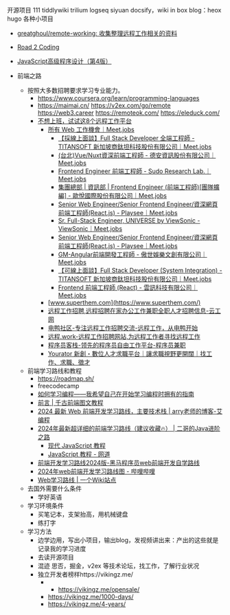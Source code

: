 开源项目 111
	tiddlywiki
	trilium
	logseq
	siyuan
	docsify，wiki in box
	blog：heox hugo 
	各种小项目


* [greatghoul/remote-working: 收集整理远程工作相关的资料](https://github.com/greatghoul/remote-working)

- [Road 2 Coding](https://www.r2coding.com/#/README) 
- [JavaScript高级程序设计（第4版）](assets/JavaScript高级程序设计（第4版）.pdf)

- 前端之路
	- 按照大多数招聘要求学习专业能力。
		- https://www.coursera.org/learn/programming-languages
		- https://maimai.cn/
			https://v2ex.com/go/remote
			https://web3.career
			https://remoteok.com/
			https://eleduck.com/
		- [不想上班，试试这8个远程工作平台](https://mp.weixin.qq.com/s/vK6iGVdF23Pss22bB5NzWQ)
			- [所有 Web 工作機會｜Meet.jobs](https://meet.jobs/zh-TW/jobs?page=3&order=update&q=Web&job_functions=%E7%B6%B2%E7%AB%99%E5%B7%A5%E7%A8%8B%E5%B8%AB%2C%E5%89%8D%E7%AB%AF%E5%B7%A5%E7%A8%8B%E5%B8%AB%2CUI%20%2F%20UX%20%E8%A8%AD%E8%A8%88%E5%B8%AB)
				- [【採線上面談】Full Stack Developer 全端工程師 - TITANSOFT 新加坡商鈦坦科技股份有限公司｜Meet.jobs](https://meet.jobs/zh-TW/jobs/39174-%E6%8E%A1%E7%B7%9A%E4%B8%8A%E9%9D%A2%E8%AB%87full-stack-developer-%E5%85%A8%E7%AB%AF%E5%B7%A5%E7%A8%8B%E5%B8%AB)
				- [(台北)Vue/Nuxt資深前端工程師 - 德安資訊股份有限公司｜Meet.jobs](https://meet.jobs/zh-TW/jobs/39862-%E5%8F%B0%E5%8C%97vuenuxt%E8%B3%87%E6%B7%B1%E5%89%8D%E7%AB%AF%E5%B7%A5%E7%A8%8B%E5%B8%AB)
				- [Frontend Engineer 前端工程師 - Sudo Research Lab.｜Meet.jobs](https://meet.jobs/zh-TW/jobs/39248-frontend-engineer-%E5%89%8D%E7%AB%AF%E5%B7%A5%E7%A8%8B%E5%B8%AB)
				- [集團總部 | 資訊部 | Frontend Engineer (前端工程師)[團隊擴編] - 歐悅國際股份有限公司｜Meet.jobs](https://meet.jobs/zh-TW/jobs/39759-%E9%9B%86%E5%9C%98%E7%B8%BD%E9%83%A8-%E8%B3%87%E8%A8%8A%E9%83%A8-frontend-engineer-%E5%89%8D%E7%AB%AF%E5%B7%A5%E7%A8%8B%E5%B8%AB%E5%9C%98%E9%9A%8A%E6%93%B4%E7%B7%A8)
				- [Senior Web Engineer/Senior Frontend Engineer/資深網頁前端工程師(React.js) - Playsee｜Meet.jobs](https://meet.jobs/zh-TW/jobs/41766-senior-web-engineersenior-frontend-engineer%E8%B3%87%E6%B7%B1%E7%B6%B2%E9%A0%81%E5%89%8D%E7%AB%AF%E5%B7%A5%E7%A8%8B%E5%B8%ABreactjs)
				- [Sr. Full-Stack Engineer, UNIVERSE by ViewSonic - ViewSonic｜Meet.jobs](https://meet.jobs/zh-TW/jobs/39707-sr-full-stack-engineer-universe-by-viewsonic)
				- [Senior Web Engineer/Senior Frontend Engineer/資深網頁前端工程師(React.js) - Playsee｜Meet.jobs](https://meet.jobs/zh-TW/jobs/41766-senior-web-engineersenior-frontend-engineer%E8%B3%87%E6%B7%B1%E7%B6%B2%E9%A0%81%E5%89%8D%E7%AB%AF%E5%B7%A5%E7%A8%8B%E5%B8%ABreactjs)
				- [GM-Angular前端開發工程師 - 傲世娛樂文創有限公司｜Meet.jobs](https://meet.jobs/zh-TW/jobs/39744-gm-angular%E5%89%8D%E7%AB%AF%E9%96%8B%E7%99%BC%E5%B7%A5%E7%A8%8B%E5%B8%AB)
				- [【可線上面談】Full Stack Developer (System Integration) - TITANSOFT 新加坡商鈦坦科技股份有限公司｜Meet.jobs](https://meet.jobs/zh-TW/jobs/39173-%E5%8F%AF%E7%B7%9A%E4%B8%8A%E9%9D%A2%E8%AB%87full-stack-developer-system-integration)
				- [Frontend 前端工程師 (React) - 雲訊科技有限公司｜Meet.jobs](https://meet.jobs/zh-TW/jobs/39491-frontend-%E5%89%8D%E7%AB%AF%E5%B7%A5%E7%A8%8B%E5%B8%AB-react)
			- [www.superthem.com](https://www.superthem.com/)
			- [远程工作招聘,远程招聘在家办公工作兼职全职人才招聘信息-云工网](https://www.yungong.com/yuancheng)
			- [电鸭社区-专注远程工作招聘交流-远程工作，从电鸭开始](https://eleduck.com/)
			- [远程.work-远程工作招聘网站,为远程工作者寻找远程工作](https://yuancheng.work/)
			- [程序员客栈-领先的程序员自由工作平台-程序员兼职](https://www.proginn.com/)
			- [Yourator 新創・數位人才求職平台｜讓求職視野更開闊｜找工作、求職、徵才](https://www.yourator.co/)
	- 前端学习路线和教程
		- https://roadmap.sh/
		- freecodecamp
		- [如何学习编程——我希望自己在开始学习编程时拥有的指南](https://www.freecodecamp.org/chinese/news/how-to-learn-programming/)
		- [前言 | 千古前端图文教程](https://web.qianguyihao.com/#%E5%89%8D%E8%A8%80)
		- [2024 最新 Web 前端开发学习路线，主要技术栈 | arry老师的博客-艾编程](https://www.arryblog.com/guide/web-learning-route.html)
		- [2024年最新超详细的前端学习路线（建议收藏🔥） | 二哥的Java进阶之路](https://javabetter.cn/xuexiluxian/qianduan.html)
			- [现代 JavaScript 教程](https://zh.javascript.info/)
			- [JavaScript 教程 - 网道](https://wangdoc.com/javascript/)
		- [前端开发学习路线2024版-黑马程序员web前端开发自学路线](https://yun.itheima.com/subject/webmap/index.html)
		- [2024年web前端开发学习路线图 - 哔哩哔哩](https://www.bilibili.com/read/cv10431130/)
		- [Web学习路线 | 一个Wiki站点](https://wiki.ihui.ink/2019/07/22/web/)
	- 去国外需要什么条件
		- 学好英语
	- 学习环境条件
		- 买笔记本，支架抬高，用机械键盘
		- 练打字
	- 学习方法
		- 边学边用，写出小项目，输出blog，发视频讲出来：产出的这些就是记录我的学习进度
		- 去读开源项目
		- 混迹 思否，掘金，v2ex 等技术论坛，找工作，了解行业状况
		- 独立开发者榜样https://vikingz.me/
			- - https://vikingz.me/opensale/
			- https://vikingz.me/1000-days/
			- https://vikingz.me/4-years/